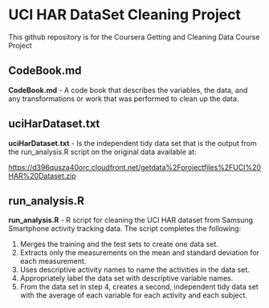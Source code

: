 # UCI HAR DataSet Cleaning Project

This github repository is for the Coursera Getting and Cleaning Data Course Project

## CodeBook.md

__CodeBook.md__ - A code book that describes the variables, the data, and any transformations or work that was performed to clean up the data.

## uciHarDataset.txt

__uciHarDataset.txt__ - Is the independent tidy data set that is the output from the run_analysis.R script on the original data available at:

https://d396qusza40orc.cloudfront.net/getdata%2Fprojectfiles%2FUCI%20HAR%20Dataset.zip

## run_analysis.R

__run_analysis.R__ - R script for cleaning the UCI HAR dataset from Samsung Smartphone activity tracking data. The script completes the following:

1.  Merges the training and the test sets to create one data set.
2.  Extracts only the measurements on the mean and standard deviation for each measurement.
3.  Uses descriptive activity names to name the activities in the data set.
4.  Appropriately label the data set with descriptive variable names.
5.  From the data set in step 4, creates a second, independent tidy data set with the average of each variable for each activity and each subject.

